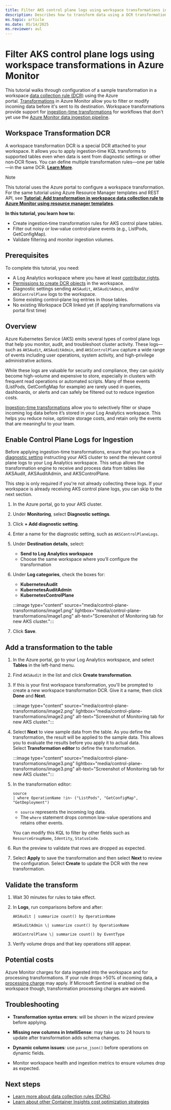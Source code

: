 ```yaml
---
title: Filter AKS control plane logs using workspace transformations in Azure Monitor
description: Describes how to transform data using a DCR transformation in Container insights.
ms.topic: article
ms.date: 05/14/2025
ms.reviewer: aul
---
```


# Filter AKS control plane logs using workspace transformations in Azure Monitor

This tutorial walks through configuration of a sample transformation in a workspace [data collection rule (DCR)](../data-collection/data-collection-rule-overview.md) using the Azure portal. [Transformations](https://learn.microsoft.com/en-us/azure/azure-monitor/essentials/data-collection-transformations) in Azure Monitor allow you to filter or modify incoming data before it's sent to its destination. Workspace transformations provide support for [ingestion-time transformations](https://learn.microsoft.com/en-us/azure/azure-monitor/essentials/data-collection-transformations) for workflows that don't yet use the [Azure Monitor data ingestion pipeline](https://learn.microsoft.com/en-us/azure/azure-monitor/essentials/data-collection).

## Workspace Transformation DCR
A workspace transformation DCR is a special DCR attached to your workspace. It allows you to apply ingestion‑time KQL transforms to supported tables even when data is sent from diagnostic settings or other non‑DCR flows. You can define multiple transformation rules—one per table—in the same DCR. **[Learn More](../data-collection/data-collection-transformations.md#workspace-transformation-dcr)**.

> [!NOTE]
> This tutorial uses the Azure portal to configure a workspace transformation. For the same tutorial using Azure Resource Manager templates and REST API, see [**Tutorial: Add transformation in workspace data collection rule to Azure Monitor using resource manager templates**](../logs/tutorial-workspace-transformations-api.md).

**In this tutorial, you learn how to:**

- Create ingestion‑time transformation rules for AKS control plane tables.
- Filter out noisy or low‑value control‑plane events (e.g., ListPods, GetConfigMap).
- Validate filtering and monitor ingestion volumes.

## Prerequisites

To complete this tutorial, you need:

- A Log Analytics workspace where you have at least [contributor rights](../logs/manage-access.md#azure-rbac).
- [Permissions to create DCR objects](../data-collection/data-collection-rule-create-edit.md#permissions) in the workspace.
- Diagnostic settings sending `AKSAudit`, `AKSAuditAdmin`, and/or `AKSControlPlane` logs to the workspace.
- Some existing control‑plane log entries in those tables.
- No existing Workspace DCR linked yet (if applying transformations via portal first time)

## Overview

Azure Kubernetes Service (AKS) emits several types of control plane logs that help you monitor, audit, and troubleshoot cluster activity. These logs—such as `AKSAudit`, `AKSAuditAdmin`, and
`AKSControlPlane` capture a wide range of events including user operations, system activity, and high-privilege administrative actions. 

While these logs are valuable for security and compliance, they can quickly become high-volume and expensive to store, especially in clusters with frequent read operations or automated scripts. Many of these events (ListPods, GetConfigMap for example) are rarely used in queries, dashboards, or alerts and can safely be filtered out to reduce ingestion costs.

[Ingestion-time transformations](../data-collection/data-collection-transformations.md) allow you to selectively filter or shape incoming log data before it’s stored in your Log Analytics workspace. This helps you reduce noise, optimize storage costs, and retain only the events that are meaningful to your team.

## Enable Control Plane Logs for Ingestion

Before applying ingestion-time transformations, ensure that you have a [diagnostic setting](../platform/diagnostic-settings.md) instructing your AKS cluster to send the relevant control plane logs to your Log Analytics workspace. This setup allows the transformation engine to receive and process data from tables like AKSAudit, AKSAuditAdmin, and AKSControlPlane.

This step is only required if you're not already collecting these logs. If your workspace is already receiving AKS control plane logs, you can skip to the next section.

1.  In the Azure portal, go to your AKS cluster.
2.  Under **Monitoring**, select **Diagnostic settings**.
3.  Click **+ Add diagnostic setting**.
4.  Enter a name for the diagnostic setting, such as `AKSControlPlaneLogs`.
5.  Under **Destination details**, select:
    - **Send to Log Analytics workspace**
    - Choose the same workspace where you’ll configure the transformation
6.  Under **Log categories**, check the boxes for:
    - **KubernetesAudit**
    - **KubernetesAuditAdmin**
    - **KubernetesControlPlane**

    :::image type="content" source="media/control-plane-transformations/image1.png" lightbox="media/control-plane-transformations/image1.png" alt-text="Screenshot of Monitoring tab for new AKS cluster.":::

7.  Click **Save**.

## Add a transformation to the table

1.  In the Azure portal, go to your Log Analytics workspace, and select **Tables** in the left-hand menu.

2.  Find `AKSAudit` in the list and click **Create transformation**.

3.  If this is your first workspace transformation, you'll be prompted to create a new workspace transformation DCR. Give it a name, then click **Done** and **Next**.

    :::image type="content" source="media/control-plane-transformations/image2.png" lightbox="media/control-plane-transformations/image2.png" alt-text="Screenshot of Monitoring tab for new AKS cluster.":::

4.  Select **Next** to view sample data from the table. As you define the transformation, the result will be applied to the sample data. This allows you to evaluate the results before you apply it to  actual data. Select **Transformation editor** to define the transformation.

    :::image type="content" source="media/control-plane-transformations/image3.png" lightbox="media/control-plane-transformations/image3.png" alt-text="Screenshot of Monitoring tab for new AKS cluster.":::

5.  In the transformation editor:

    ```kusto
    source
    | where OperationName !in~ ("ListPods", "GetConfigMap", "GetDeployment")
    ```

    - `source` represents the incoming log data.
    - The `where` statement drops common low-value operations and retains other events.

    You can modify this KQL to filter by other fields such as `ResourceGroupName`, `Identity`, `StatusCode`.

6. Run the preview to validate that rows are dropped as expected.

7.  Select **Apply** to save the transformation and then select **Next** to review the configuration. Select **Create** to update the DCR with the new transformation.

## Validate the transform 

1.  Wait 30 minutes for rules to take effect.
2.  In **Logs**, run comparisons before and after:

    ```kusto    
    AKSAudit | summarize count() by OperationName

    AKSAuditAdmin \| summarize count() by OperationName

    AKSControlPlane \| summarize count() by EventType
    ```

3.  Verify volume drops and that key operations still appear.

## Potential costs

Azure Monitor charges for data ingested into the workspace and for
processing transformations. If your rule drops \>50% of incoming data, a [processing charge](../data-collection/data-collection-transformations.md#cost-for-transformations) may apply. If Microsoft Sentinel is enabled on the workspace though, transformation processing charges are waived.

## Troubleshooting

- **Transformation syntax errors**: will be shown in the wizard preview   before applying.

- **Missing new columns in IntelliSense**: may take up to 24 hours to  update after transformation adds schema changes.

- **Dynamic column issues**: use `parse_json()` before operations on dynamic fields.

- Monitor workspace health and ingestion metrics to ensure volumes drop as expected.

##  Next steps

- [Learn more about data collection rules (DCRs)](../data-collection/data-collection-rule-overview.md).
- [Learn about other Container Insights cost optimization strategies](../containers/container-insights-cost.md)
